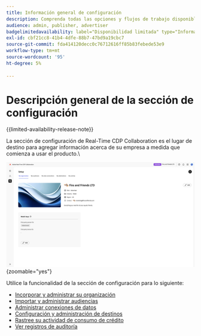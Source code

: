 ```yaml
---
title: Información general de configuración
description: Comprenda todas las opciones y flujos de trabajo disponibles en la sección de configuración de Adobe Real-Time CDP Collaboration
audience: admin, publisher, advertiser
badgelimitedavailability: label="Disponibilidad limitada" type="Informative" url="https://helpx.adobe.com/es/legal/product-descriptions/real-time-customer-data-platform-collaboration.html newtab=true"
exl-id: cbf21cc8-41b4-4dfe-88b7-47bd9a19cbc7
source-git-commit: fda414120decc0c76712616ff85b83febede53e9
workflow-type: tm+mt
source-wordcount: '95'
ht-degree: 5%

---
```


# Descripción general de la sección de configuración

{{limited-availability-release-note}}

La sección de configuración de Real-Time CDP Collaboration es el lugar de destino para agregar información acerca de su empresa a medida que comienza a usar el producto.\

![Espacio de trabajo de configuración de una organización, que ofrece una descripción general de su configuración actual.](/help/assets/setup/set-up-overview.png){zoomable="yes"}

Utilice la funcionalidad de la sección de configuración para lo siguiente:

* [Incorporar y administrar su organización](/help/guide/setup/onboard-organization.md)
* [Importar y administrar audiencias](/help/guide/setup/onboard-audiences.md)
* [Administrar conexiones de datos](/help/guide/setup/manage-data-connection.md)
* [Configuración y administración de destinos](/help/guide/setup/manage-destinations.md)
* [Rastree su actividad de consumo de crédito](/help/guide/setup/my-activity.md)
* [Ver registros de auditoría](/help/guide/setup/audit-logs.md)

